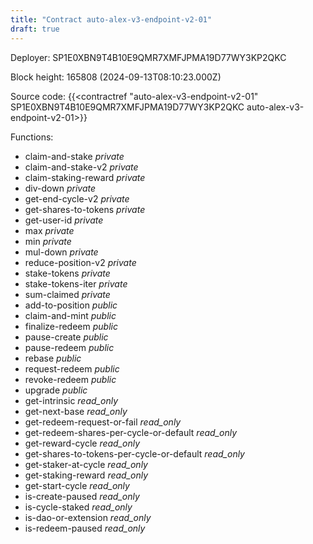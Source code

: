 ```yaml
---
title: "Contract auto-alex-v3-endpoint-v2-01"
draft: true
---
```

Deployer: SP1E0XBN9T4B10E9QMR7XMFJPMA19D77WY3KP2QKC


 



Block height: 165808 (2024-09-13T08:10:23.000Z)

Source code: {{<contractref "auto-alex-v3-endpoint-v2-01" SP1E0XBN9T4B10E9QMR7XMFJPMA19D77WY3KP2QKC auto-alex-v3-endpoint-v2-01>}}

Functions:

* claim-and-stake _private_
* claim-and-stake-v2 _private_
* claim-staking-reward _private_
* div-down _private_
* get-end-cycle-v2 _private_
* get-shares-to-tokens _private_
* get-user-id _private_
* max _private_
* min _private_
* mul-down _private_
* reduce-position-v2 _private_
* stake-tokens _private_
* stake-tokens-iter _private_
* sum-claimed _private_
* add-to-position _public_
* claim-and-mint _public_
* finalize-redeem _public_
* pause-create _public_
* pause-redeem _public_
* rebase _public_
* request-redeem _public_
* revoke-redeem _public_
* upgrade _public_
* get-intrinsic _read_only_
* get-next-base _read_only_
* get-redeem-request-or-fail _read_only_
* get-redeem-shares-per-cycle-or-default _read_only_
* get-reward-cycle _read_only_
* get-shares-to-tokens-per-cycle-or-default _read_only_
* get-staker-at-cycle _read_only_
* get-staking-reward _read_only_
* get-start-cycle _read_only_
* is-create-paused _read_only_
* is-cycle-staked _read_only_
* is-dao-or-extension _read_only_
* is-redeem-paused _read_only_
